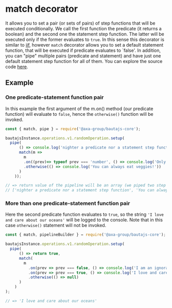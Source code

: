 # match decorator

It allows you to set a pair (or sets of pairs) of step functions that will be executed conditionally. We call the first function the predicate (it returns a boolean) and the second one the statement step function. The latter will be executed only if the former evaluates to `true`. In this sense this decorator is similar to [iif](iif.md), however `match` decorator allows you to set a default statement function, that will be executed if predicate evaluates to `false'. In addition, you can "pipe" multiple pairs (predicate and statement) and have just one default statement step function for all of them. You can explore the source code [here](../../bautajs-core/src/decorators/match.ts).

## Example

### One predicate-statement function pair

In this example the first argument of the m.on() method (our predicate function) will evaluate to `false`, hence the `otherwise()` function will be invoked.

```javascript
const { match, pipe } = require('@axa-group/bautajs-core');

bautajsInstance.operations.v1.randomOperation.setup(
  pipe(
      () => console.log('nighter a predicate nor a statement step function'),
      match(m =>
        m
        .on((prev)=> typeof prev === 'number', () => console.log('Only meat lovers'))
        .otherwise(() => console.log('You can always eat veggies!'))
      )
    ));

// => return value of the pipeline will be an array (we piped two step functions):
// ['nighter a predicate nor a statement step function', 'You can always eat veggies!']
```

### More than one predicate-statement function pair

Here the second predicate function evaluates to `true`,
so the string `'I love and care about our oceans'` will be logged to the console. Note that in this case `otherwise()` statement will not be invoked.

```javascript
const { match, pipelineBuilder } = require('@axa-group/bautajs-core');

bautajsInstance.operations.v1.randomOperation.setup(
  pipe(
      () => return true,
      match(
        m
          .on(prev => prev === false, () => console.log('I am an ignorant and leave garbage on the beach'))
          .on(prev => prev === true, () => console.log('I love and care about our oceans'))
          .otherwise(() => null)
      )
    )
);

// => 'I love and care about our oceans'
```
